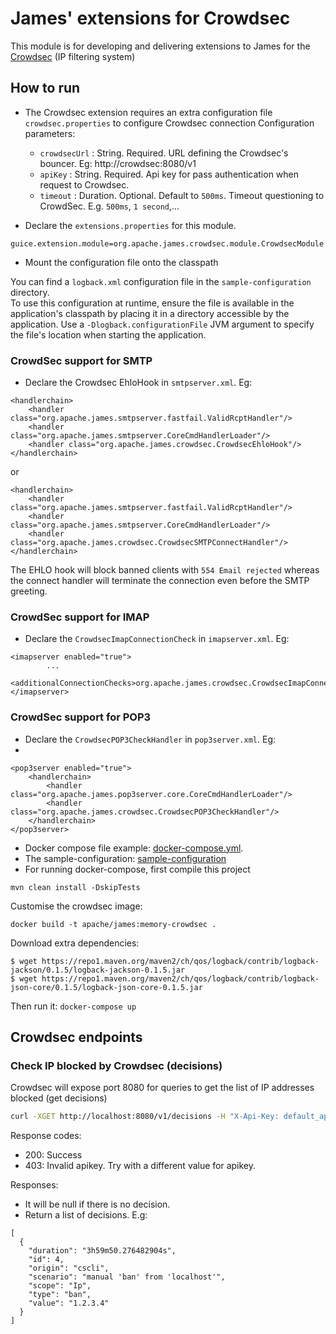 # James' extensions for Crowdsec

This module is for developing and delivering extensions to James for the [Crowdsec](https://www.crowdsec.net/) (IP filtering system)

## How to run

- The Crowdsec extension requires an extra configuration file `crowdsec.properties` to configure Crowdsec connection
  Configuration parameters:
    - `crowdsecUrl` : String. Required. URL defining the Crowdsec's bouncer. Eg: http://crowdsec:8080/v1
    - `apiKey` : String. Required. Api key for pass authentication when request to Crowdsec.
    - `timeout` : Duration. Optional. Default to `500ms`. Timeout questioning to CrowdSec. 
      E.g. `500ms`, `1 second`,...

- Declare the `extensions.properties` for this module.

```
guice.extension.module=org.apache.james.crowdsec.module.CrowdsecModule
```

- Mount the configuration file onto the classpath

You can find a `logback.xml` configuration file in the `sample-configuration` directory. \
To use this configuration at runtime, ensure the file is available in the application's classpath by placing it in a directory accessible by the application.
Use a `-Dlogback.configurationFile` JVM argument to specify the file's location when starting the application.

### CrowdSec support for SMTP
- Declare the Crowdsec EhloHook in `smtpserver.xml`. Eg:

```
<handlerchain>
    <handler class="org.apache.james.smtpserver.fastfail.ValidRcptHandler"/>
    <handler class="org.apache.james.smtpserver.CoreCmdHandlerLoader"/>
    <handler class="org.apache.james.crowdsec.CrowdsecEhloHook"/>
</handlerchain>
```
or 
```
<handlerchain>
    <handler class="org.apache.james.smtpserver.fastfail.ValidRcptHandler"/>
    <handler class="org.apache.james.smtpserver.CoreCmdHandlerLoader"/>
    <handler class="org.apache.james.crowdsec.CrowdsecSMTPConnectHandler"/>
</handlerchain>
```

The EHLO hook will block banned clients with `554 Email rejected` whereas the connect handler will terminate the connection even before the SMTP greeting. 

### CrowdSec support for IMAP
- Declare the `CrowdsecImapConnectionCheck` in `imapserver.xml`. Eg:

```
<imapserver enabled="true">
        ...
        <additionalConnectionChecks>org.apache.james.crowdsec.CrowdsecImapConnectionCheck</additionalConnectionChecks>
</imapserver>
```

### CrowdSec support for POP3
- Declare the `CrowdsecPOP3CheckHandler` in `pop3server.xml`. Eg:
- 
```
<pop3server enabled="true">
    <handlerchain>
        <handler class="org.apache.james.pop3server.core.CoreCmdHandlerLoader"/>
        <handler class="org.apache.james.crowdsec.CrowdsecPOP3CheckHandler"/>
    </handlerchain>
</pop3server>
```

- Docker compose file example: [docker-compose.yml](docker-compose.yml).
- The sample-configuration: [sample-configuration](sample-configuration)
- For running docker-compose, first compile this project

```
mvn clean install -DskipTests
```

Customise the crowdsec image:

```
docker build -t apache/james:memory-crowdsec .
```

Download extra dependencies:

```
$ wget https://repo1.maven.org/maven2/ch/qos/logback/contrib/logback-jackson/0.1.5/logback-jackson-0.1.5.jar
$ wget https://repo1.maven.org/maven2/ch/qos/logback/contrib/logback-json-core/0.1.5/logback-json-core-0.1.5.jar
```

Then run it: `docker-compose up`

## Crowdsec endpoints

### Check IP blocked by Crowdsec (decisions)

Crowdsec will expose port 8080 for queries to get the list of IP addresses blocked (get decisions)

```bash
curl -XGET http://localhost:8080/v1/decisions -H "X-Api-Key: default_api_key" -H 'accept: application/json' | jq .
```

Response codes:
- 200: Success
- 403: Invalid apikey. Try with a different value for apikey.

Responses:
- It will be null if there is no decision.
- Return a list of decisions. E.g:
```
[
  {
    "duration": "3h59m50.276482904s",
    "id": 4,
    "origin": "cscli",
    "scenario": "manual 'ban' from 'localhost'",
    "scope": "Ip",
    "type": "ban",
    "value": "1.2.3.4"
  }
]
```